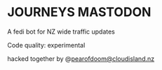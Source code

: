 # JOURNEYS MASTODON

A fedi bot for NZ wide traffic updates

Code quality:  experimental

hacked together by @pearofdoom@cloudisland.nz